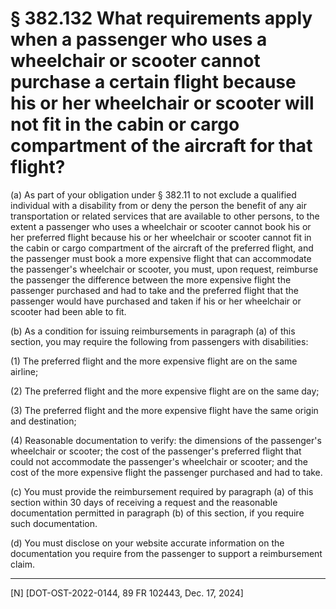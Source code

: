 # § 382.132   What requirements apply when a passenger who uses a wheelchair or scooter cannot purchase a certain flight because his or her wheelchair or scooter will not fit in the cabin or cargo compartment of the aircraft for that flight?

(a) As part of your obligation under § 382.11 to not exclude a qualified individual with a disability from or deny the person the benefit of any air transportation or related services that are available to other persons, to the extent a passenger who uses a wheelchair or scooter cannot book his or her preferred flight because his or her wheelchair or scooter cannot fit in the cabin or cargo compartment of the aircraft of the preferred flight, and the passenger must book a more expensive flight that can accommodate the passenger's wheelchair or scooter, you must, upon request, reimburse the passenger the difference between the more expensive flight the passenger purchased and had to take and the preferred flight that the passenger would have purchased and taken if his or her wheelchair or scooter had been able to fit.


(b) As a condition for issuing reimbursements in paragraph (a) of this section, you may require the following from passengers with disabilities:


(1) The preferred flight and the more expensive flight are on the same airline;


(2) The preferred flight and the more expensive flight are on the same day;


(3) The preferred flight and the more expensive flight have the same origin and destination;


(4) Reasonable documentation to verify: the dimensions of the passenger's wheelchair or scooter; the cost of the passenger's preferred flight that could not accommodate the passenger's wheelchair or scooter; and the cost of the more expensive flight the passenger purchased and had to take.


(c) You must provide the reimbursement required by paragraph (a) of this section within 30 days of receiving a request and the reasonable documentation permitted in paragraph (b) of this section, if you require such documentation.


(d) You must disclose on your website accurate information on the documentation you require from the passenger to support a reimbursement claim.





---

[N] [DOT-OST-2022-0144, 89 FR 102443, Dec. 17, 2024]






